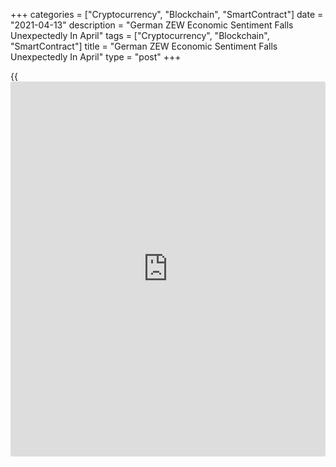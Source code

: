 +++
categories = ["Cryptocurrency", "Blockchain", "SmartContract"]
date = "2021-04-13"
description = "German ZEW Economic Sentiment Falls Unexpectedly In April"
tags = ["Cryptocurrency", "Blockchain", "SmartContract"]
title = "German ZEW Economic Sentiment Falls Unexpectedly In April"
type = "post"
+++

{{<iframe id="large-banner" src="https://www.bounty.group/#slide=16.0" width="100%" height="600" scrolling="no" style="border: 0px solid rgb(216, 221, 230); border-radius: 3px;">}}

German economic sentiment deteriorated unexpectedly in April amid the
third wave of infections, survey results from the ZEW - Leibniz Centre
for European Economic Research showed on Tuesday.  
  
The ZEW Indicator of Economic Sentiment fell 5.9 points to 70.7 points
from 76.6 in March, while the score was forecast to climb to 79.0. This
was the first time that the indicator has experienced a drop since
November 2020.

However, expectations are still at a very high level, the agency said.

Meanwhile, the assessment of the economic situation advanced 12.2 points
to minus 48.8 points. The expected reading was minus 53.0.

The financial market experts are somewhat less euphoric than in the
previous month, ZEW President Achim Wambach, said.

Fears of a stricter lockdown have led to a decline in expectations for
private consumption, Wambach noted. Nevertheless, the outlook for
exports is better than in the previous month.

Economic confidence in the euro area also weakened in April. The
corresponding index declined 7.7 points to 66.3. By contrast, the
indicator for the current economic situation climbed 4.3 points to a
level of minus 65.5 points.

The survey showed that inflation expectations for the Eurozone dropped
5.5 points to 75.1 points. The corresponding indicator still points to
an increase in inflation over the next six months.

For comments and feedback [contact](https://www.playgroundfx.com/contact/): editorial@rtt[news](https://www.letsplayfx.com/blog/forex-news-website/).com

[Economic News][1]

 **What parts of the world are seeing the best (and worst) economic
performances lately? Click[here][2] to check out our [Econ Scorecard][2]
and find out! See up-to-the-moment [ranking](https://www.playgroundfx.com/blog/crypto-exchange-ranking/)s for the best and worst
performers in [GDP][3], [unemployment rate][4], [inflation][2] and much
more.**

   1. www.rtt[news](https://www.letsplayfx.com/blog/forex-news-website/).com/Content/EconomicNews.aspx
   2. www.rtt[news](https://www.letsplayfx.com/blog/forex-news-website/).com/economic-scorecard/world-rank/CPI/highest-performance.aspx
   3. www.rtt[news](https://www.letsplayfx.com/blog/forex-news-website/).com/economic-scorecard/world-rank/GDP/highest-performance.aspx
   4. www.rtt[news](https://www.letsplayfx.com/blog/forex-news-website/).com/economic-scorecard/world-rank/unemployment-rate/lowest-performance.aspx
